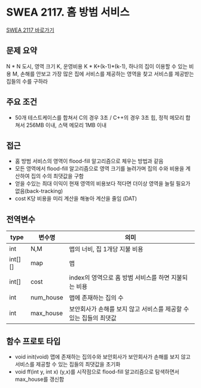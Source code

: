 # SWEA 2117. 홈 방범 서비스


[SWEA 2117 바로가기](https://swexpertacademy.com/main/code/problem/problemDetail.do?contestProbId=AV5V61LqAf8DFAWu&)

## 문제 요약
N * N 도시, 영역 크기 K, 운영비용 K * K+(k-1)*(k-1),
하나의 집이 이용할 수 있는 비용 M, 손해를 안보고 가장 많은 집에 서비스를 제공하는 영역을 찾고 서비스를 제공받는 집들의 수를 
구하라

## 주요 조건
* 50개 테스트케이스를 합쳐서 C의 경우 3초 / C++의 경우 3초 힙, 정적 메모리 합쳐서 256MB 이내, 스택 메모리 1MB 이내

## 접근
* 홈 방범 서비스의 영역이 flood-fill 알고리즘으로 체우는 방법과 같음
* 모든 영역에서 flood-fill 알고리즘으로 영역 크기를 늘려가며 집의 수와 비용을 계산하여 집의 수의 최댓값을 구함
* 얻을 수있는 최대 이익이 현재 영역의 비용보다 적다면 더이상 영역을 늘릴 필요가 없음(back-tracking)
* cost K당 비용을 미리 계산을 해놓아 계산을 줄임 (DAT)
## 전역변수
type|변수명|의미|
---|---|---|
int|N,M|맵의 너비, 집 1개당 지불 비용|
int[][]|map|맵|
int[]|cost|index의 영역으로 홈 방범 서비스를 하면 지불되는 비용|
int|num_house|맵에 존재하는 집의 수|
int|max_house|보안회사가 손해를 보지 않고 서비스를 제공할 수 있는 집들의 최댓값|


## 함수 프로토 타입
* void init(void) 맵에 존재하는 집의수와 보안회사가 보안회사가 손해를 보지 않고 서비스를 제공할 수 있는 집들의 최댓값을 초기화
* void ff(int y, int x) (y,x)를 시작점으로 flood-fill 알고리즘으로 탐색하면서 max_house를 갱신함
